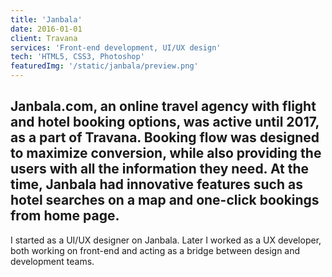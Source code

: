 ```yaml
---
title: 'Janbala'
date: 2016-01-01
client: Travana
services: 'Front-end development, UI/UX design'
tech: 'HTML5, CSS3, Photoshop'
featuredImg: '/static/janbala/preview.png'
---
```

## Janbala.com, an online travel agency with flight and hotel booking options, was active until 2017, as a part of Travana. Booking flow was designed to maximize conversion, while also providing the users with all the information they need. At the time, Janbala had innovative features such as hotel searches on a map and one-click bookings from home page.

I started as a UI/UX designer on Janbala. Later I worked as a UX developer, both working on front-end and acting as a bridge between design and development teams.


